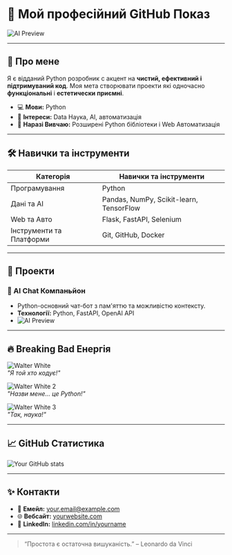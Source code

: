 # 🌌 Мой професійний GitHub Показ

![AI Preview](https://media.giphy.com/media/xT0GqssRweIhlz209i/giphy.gif)

---

## 👋 Про мене
Я є відданий Python розробник с акцент на **чистий, ефективний і підтримуваний код**. Моя мета створювати проекти які одночасно **функціональні** і **естетически приємні**.  

- 💻 **Мови:** Python  
- 🎨 **Інтереси:** Data Наука, AI, автоматизація  
- 🌱 **Наразі Вивчаю:** Розширені Python бібліотеки і Web Автоматизація  

---

## 🛠️ Навички та інструменти

| Категорія       | Навички та інструменти              |
|-----------------|-----------------------------------|
| Програмування    | Python                             |
| Дані та AI      | Pandas, NumPy, Scikit-learn, TensorFlow |
| Web та Авто      | Flask, FastAPI, Selenium          |
| Інструменти та Платформи | Git, GitHub, Docker           |

---

## 📂 Проекти

### **🧠 AI Chat Компаньйон**
- Python-основний чат-бот з пам'яттю та можливістю контексту.  
- **Технології:** Python, FastAPI, OpenAI API  
- ![AI Preview](https://media.giphy.com/media/xT0GqssRweIhlz209i/giphy.gif)  

---

## 🔥 Breaking Bad Енергія

![Walter White](https://media.giphy.com/media/3oKIPwoeGErMmaI43C/giphy.gif)  
*"Я той хто кодує!"*  

![Walter White 2](https://media.giphy.com/media/l0MYB8Ory7Hqefo9a/giphy.gif)  
*"Назви мене… це Python!"*  

![Walter White 3](https://media.giphy.com/media/3o6ZtaO9BZHcOjmErm/giphy.gif)  
*"Так, наука!"*  

---

## 📈 GitHub Статистика
![Your GitHub stats](https://github-readme-stats.vercel.app/api?username=NoldGigger&show_icons=true&theme=radical)

---

## ✨ Контакти
- 📧 **Емейл:** your.email@example.com  
- 🌐 **Вебсайт:** [yourwebsite.com](https://yourwebsite.com)  
- 💼 **LinkedIn:** [linkedin.com/in/yourname](https://linkedin.com/in/yourname)

---

> “Простота є остаточна вишуканість.” – Leonardo da Vinci
